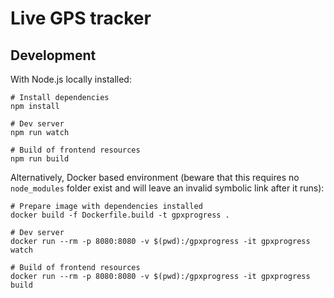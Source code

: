 # Live GPS tracker

## Development

With Node.js locally installed:

```
# Install dependencies
npm install

# Dev server
npm run watch

# Build of frontend resources
npm run build
```

Alternatively, Docker based environment (beware that this requires no `node_modules` folder exist and will leave an invalid symbolic link after it runs):

```
# Prepare image with dependencies installed
docker build -f Dockerfile.build -t gpxprogress .

# Dev server
docker run --rm -p 8080:8080 -v $(pwd):/gpxprogress -it gpxprogress watch

# Build of frontend resources
docker run --rm -p 8080:8080 -v $(pwd):/gpxprogress -it gpxprogress build
```
